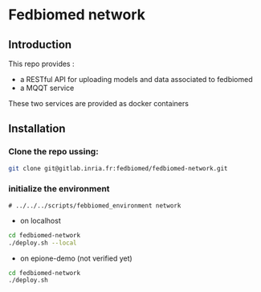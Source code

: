 # Fedbiomed network

## Introduction

This repo provides :

* a RESTful API for uploading models and data associated to fedbiomed
* a MQQT service

These two services are provided as docker containers

## Installation

### Clone the repo ussing:
```bash
git clone git@gitlab.inria.fr:fedbiomed/fedbiomed-network.git
```

### initialize the environment

```
# ../../../scripts/febbiomed_environment network
```

* on localhost
```bash
cd fedbiomed-network
./deploy.sh --local
```


* on epione-demo (not verified yet)
```bash
cd fedbiomed-network
./deploy.sh
```
